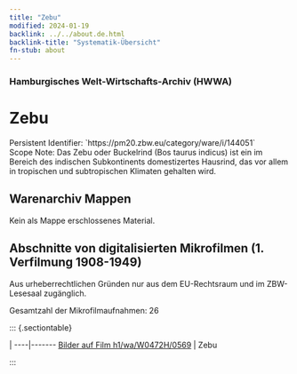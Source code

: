```yaml
---
title: "Zebu"
modified: 2024-01-19
backlink: ../../about.de.html
backlink-title: "Systematik-Übersicht"
fn-stub: about
---
```


### Hamburgisches Welt-Wirtschafts-Archiv (HWWA)

# Zebu

<div class="hint">Persistent Identifier: `https://pm20.zbw.eu/category/ware/i/144051`</div>

<div class="hint">
Scope Note: Das Zebu oder Buckelrind (Bos taurus indicus) ist ein im Bereich des indischen Subkontinents domestizertes Hausrind, das vor allem in tropischen und subtropischen Klimaten gehalten wird.
</div>





## Warenarchiv Mappen





Kein als Mappe erschlossenes Material.



<a id="filmsections" />

## Abschnitte von digitalisierten Mikrofilmen (1. Verfilmung 1908-1949)

<p>Aus urheberrechtlichen Gründen nur aus dem EU-Rechtsraum und im ZBW-Lesesaal zugänglich.</p>


<p>Gesamtzahl der Mikrofilmaufnahmen: 26</p>





::: {.sectiontable}

 | 
----|-------
<a class="btn" href="https://pm20.zbw.eu/film/h1/wa/W0472H/0569" rel="nofollow">Bilder auf Film h1/wa/W0472H/0569</a> | Zebu


:::
















